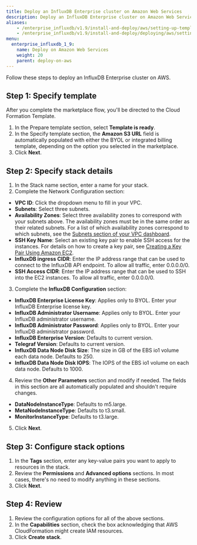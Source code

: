 ```yaml
---
title: Deploy an InfluxDB Enterprise cluster on Amazon Web Services
description: Deploy an InfluxDB Enterprise cluster on Amazon Web Services (AWS).
aliases:
    - /enterprise_influxdb/v1.9/install-and-deploy/aws/setting-up-template/
    - /enterprise_influxdb/v1.9/install-and-deploy/deploying/aws/setting-up-template/
menu:
  enterprise_influxdb_1_9:
    name: Deploy on Amazon Web Services
    weight: 20
    parent: deploy-on-aws
---
```


Follow these steps to deploy an InfluxDB Enterprise cluster on AWS.

## Step 1: Specify template

After you complete the marketplace flow, you'll be directed to the Cloud Formation Template.

1. In the Prepare template section, select **Template is ready**.
2. In the Specify template section, the **Amazon S3 URL** field is automatically populated with either the BYOL or integrated billing template, depending on the option you selected in the marketplace.
3. Click **Next**.

## Step 2: Specify stack details

1. In the Stack name section, enter a name for your stack.
2. Complete the Network Configuration section:
  - **VPC ID**: Click the dropdown menu to fill in your VPC.
  - **Subnets**: Select three subnets.
  - **Availability Zones**: Select three availability zones to correspond with your subnets above. The availability zones must be in the same order as their related subnets. For a list of which availability zones correspond to which subnets, see the [Subnets section of your VPC dashboard](https://console.aws.amazon.com/vpc/home?region=us-east-1#subnets:sort=SubnetId).
  - **SSH Key Name**: Select an existing key pair to enable SSH access for the instances. For details on how to create a key pair, see [Creating a Key Pair Using Amazon EC2](https://docs.aws.amazon.com/AWSEC2/latest/UserGuide/ec2-key-pairs.html#having-ec2-create-your-key-pair).
  - **InfluxDB ingress CIDR**: Enter the IP address range that can be used to connect to the InfluxDB API endpoint. To allow all traffic, enter 0.0.0.0/0.
  - **SSH Access CIDR**: Enter the IP address range that can be used to SSH into the EC2 instances. To allow all traffic, enter 0.0.0.0/0.
3. Complete the **InfluxDB Configuration** section:
  - **InfluxDB Enterprise License Key**: Applies only to BYOL. Enter your InfluxDB Enterprise license key.
  - **InfluxDB Administrator Username**: Applies only to BYOL. Enter your InfluxDB administrator username.
  - **InfluxDB Administrator Password**: Applies only to BYOL. Enter your InfluxDB administrator password.
  - **InfluxDB Enterprise Version**: Defaults to current version. <!--IS this going to be taken out?-->
  - **Telegraf Version**: Defaults to current version.
  - **InfluxDB Data Node Disk Size**: The size in GB of the EBS io1 volume each data node. Defaults to 250.
  - **InfluxDB Data Node Disk IOPS**: The IOPS of the EBS io1 volume on each data node. Defaults to 1000.
4. Review the **Other Parameters** section and modify if needed. The fields in this section are all automatically populated and shouldn't require changes.
  - **DataNodeInstanceType**: Defaults to m5.large.
  - **MetaNodeInstanceType**: Defaults to t3.small.
  - **MonitorInstanceType**: Defaults to t3.large.
5. Click **Next**.

## Step 3: Configure stack options

1. In the **Tags** section, enter any key-value pairs you want to apply to resources in the stack.
2. Review the **Permissions** and **Advanced options** sections. In most cases, there's no need to modify anything in these sections.
3. Click **Next**.

## Step 4: Review

1. Review the configuration options for all of the above sections.
2. In the **Capabilities** section, check the box acknowledging that AWS CloudFormation might create IAM resources.
3. Click **Create stack**.
